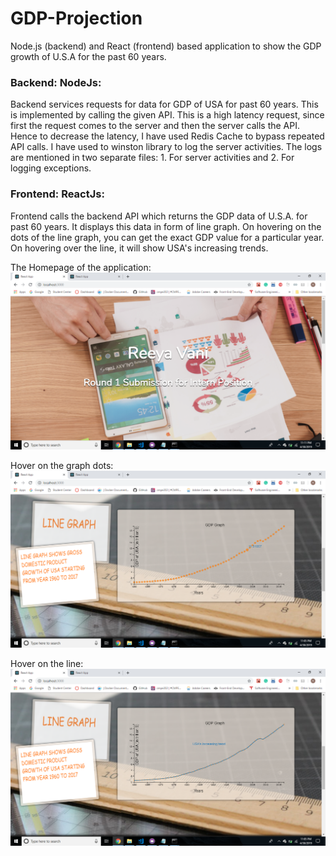 # GDP-Projection
Node.js (backend) and React (frontend) based application to show the GDP growth of U.S.A for the past 60 years.

### Backend: NodeJs:
Backend services requests for data for GDP of USA for past 60 years. This is implemented by calling the given API. This is a high latency request, since first the request comes to the server and then the server calls the API. Hence to decrease the latency, I have used Redis Cache to bypass repeated API calls. I have used to winston library to log the server activities. The logs are mentioned in two separate files: 1. For server activities and 2. For logging exceptions. 

### Frontend: ReactJs:
Frontend calls the backend API which returns the GDP data of U.S.A. for past 60 years. It displays this data in form of line graph. On hovering on the dots of the line graph, you can get the exact GDP value for a particular year. On hovering over the line, it will show USA's increasing trends. 

The Homepage of the application:
![Homepage](https://github.com/vanireeya/GDP-Projection/blob/master/Screenshots/HomePage.png)

Hover on the graph dots:
![Hover on the graph dots](https://github.com/vanireeya/GDP-Projection/blob/master/Screenshots/Hoverondots.png)

Hover on the line:
![Hover on the line](https://github.com/vanireeya/GDP-Projection/blob/master/Screenshots/Hoveronline.png)

